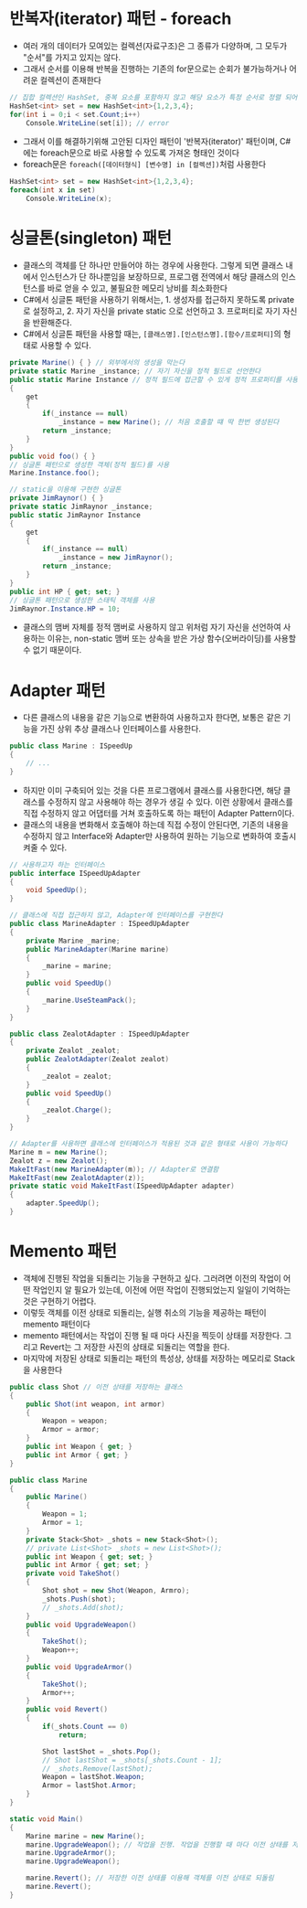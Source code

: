 # 반복자(iterator) 패턴 - foreach

- 여러 개의 데이터가 모여있는 컬렉션(자료구조)은 그 종류가 다양하며, 그 모두가 "순서"를 가지고 있지는 않다.
- 그래서 순서를 이용해 반복을 진행하는 기존의 for문으로는 순회가 불가능하거나 어려운 컬렉션이 존재한다

```csharp
// 집합 컬렉션인 HashSet, 중복 요소를 포함하지 않고 해당 요소가 특정 순서로 정렬 되어 있지 않다
HashSet<int> set = new HashSet<int>{1,2,3,4};
for(int i = 0;i < set.Count;i++)
	Console.WriteLine(set[i]); // error
```

- 그래서 이를 해결하기위해 고안된 디자인 패턴이 '반복자(iterator)' 패턴이며, C#에는 foreach문으로 바로 사용할 수 있도록 가져온 형태인 것이다
- foreach문은 ```foreach([데이터형식] [변수명] in [컬렉션])```처럼 사용한다

```csharp
HashSet<int> set = new HashSet<int>{1,2,3,4};
foreach(int x in set)
	Console.WriteLine(x);
```

# 싱글톤(singleton) 패턴

- 클래스의 객체를 단 하나만 만들어야 하는 경우에 사용한다. 그렇게 되면 클래스 내에서 인스턴스가 단 하나뿐임을 보장하므로, 프로그램 전역에서 해당 클래스의 인스턴스를 바로 얻을 수 있고, 불필요한 메모리 낭비를 최소화한다
- C#에서 싱글톤 패턴을 사용하기 위해서는, 1. 생성자를 접근하지 못하도록 private로 설정하고, 2. 자기 자신을 private static 으로 선언하고 3. 프로퍼티로 자기 자신을 반환해준다.
- C#에서 싱글톤 패턴을 사용할 때는, ```[클래스명].[인스턴스명].[함수/프로퍼티]```의 형태로 사용할 수 있다.

```csharp
private Marine() { } // 외부에서의 생성을 막는다
private static Marine _instance; // 자기 자신을 정적 필드로 선언한다
public static Marine Instance // 정적 필드에 접근할 수 있게 정적 프로퍼티를 사용한다
{
	get
	{
		if(_instance == null)
			_instance = new Marine(); // 처음 호출할 떄 딱 한번 생성된다
		return _instance;
	}
}
public void foo() { }
// 싱글톤 패턴으로 생성한 객체(정적 필드)를 사용
Marine.Instance.foo();
```

```csharp
// static을 이용해 구현한 싱글톤
private JimRaynor() { }
private static JimRaynor _instance;
public static JimRaynor Instance
{
	get
	{
		if(_instance == null)
			_instance = new JimRaynor();
		return _instance;
	}
}
public int HP { get; set; }
// 싱글톤 패턴으로 생성한 스태틱 객체를 사용
JimRaynor.Instance.HP = 10;
```

- 클래스의 맴버 자체를 정적 맴버로 사용하지 않고 위처럼 자기 자신을 선언하여 사용하는 이유는, non-static 맴버 또는 상속을 받은 가상 함수(오버라이딩)를 사용할 수 없기 때문이다.

# Adapter 패턴

- 다른 클래스의 내용을 같은 기능으로 변환하여 사용하고자 한다면, 보통은 같은 기능을 가진 상위 추상 클래스나 인터페이스를 사용한다.

```csharp
public class Marine : ISpeedUp
{
	// ...
}
```

- 하지만 이미 구축되어 있는 것을 다른 프로그램에서 클래스를 사용한다면, 해당 클래스를 수정하지 않고 사용해야 하는 경우가 생길 수 있다. 이런 상황에서 클래스를 직접 수정하지 않고 어댑터를 거쳐 호출하도록 하는 패턴이 Adapter Pattern이다.
- 클래스의 내용을 변화해서 호출해야 하는데 직접 수정이 안된다면, 기존의 내용을 수정하지 않고 Interface와 Adapter만 사용하여 원하는 기능으로 변화하여 호출시켜줄 수 있다.

```csharp
// 사용하고자 하는 인터페이스
public interface ISpeedUpAdapter
{
	void SpeedUp();
}

// 클래스에 직접 접근하지 않고, Adapter에 인터페이스를 구현한다
public class MarineAdapter : ISpeedUpAdapter
{
	private Marine _marine;
	public MarineAdapter(Marine marine)
	{
		_marine = marine;
	}
	public void SpeedUp()
	{
		_marine.UseSteamPack();
	}
}

public class ZealotAdapter : ISpeedUpAdapter
{
	private Zealot _zealot;
	public ZealotAdapter(Zealot zealot)
	{
		_zealot = zealot;
	}
	public void SpeedUp()
	{
		_zealot.Charge();
	}
}

// Adapter를 사용하면 클래스에 인터페이스가 적용된 것과 같은 형태로 사용이 가능하다
Marine m = new Marine();
Zealot z = new Zealot();
MakeItFast(new MarineAdapter(m)); // Adapter로 연결함
MakeItFast(new ZealotAdapter(z));
private static void MakeItFast(ISpeedUpAdapter adapter)
{
	adapter.SpeedUp();
}
```

# Memento 패턴

- 객체에 진행된 작업을 되돌리는 기능을 구현하고 싶다. 그러려면 이전의 작업이 어떤 작업인지 알 필요가 있는데, 이전에 어떤 작업이 진행되었는지 일일이 기억하는 것은 구현하기 어렵다.
- 이렇듯 객체를 이전 상태로 되돌리는, 실행 취소의 기능을 제공하는 패턴이 memento 패턴이다
- memento 패턴에서는 작업이 진행 될 때 마다 사진을 찍듯이 상태를 저장한다. 그리고 Revert는 그 저장한 사진의 상태로 되돌리는 역할을 한다.
- 마지막에 저장된 상태로 되돌리는 패턴의 특성상, 상태를 저장하는 메모리로 Stack을 사용한다

```csharp
public class Shot // 이전 상태를 저장하는 클래스
{
	public Shot(int weapon, int armor)
	{
		Weapon = weapon;
		Armor = armor;
	}
	public int Weapon { get; }
	public int Armor { get; }
}

public class Marine
{
	public Marine()
	{
		Weapon = 1;
		Armor = 1;
	}
	private Stack<Shot> _shots = new Stack<Shot>();
	// private List<Shot> _shots = new List<Shot>();
	public int Weapon { get; set; }
	public int Armor { get; set; }
	private void TakeShot()
	{
		Shot shot = new Shot(Weapon, Armro);
		_shots.Push(shot);
		// _shots.Add(shot);
	}
	public void UpgradeWeapon()
	{
		TakeShot();
		Weapon++;
	}
	public void UpgradeArmor()
	{
		TakeShot();
		Armor++;
	}
	public void Revert()
	{
		if(_shots.Count == 0)
			return;		

		Shot lastShot = _shots.Pop();
		// Shot lastShot = _shots[_shots.Count - 1];
		// _shots.Remove(lastShot);
		Weapon = lastShot.Weapon;
		Armor = lastShot.Armor;
	}
}

static void Main()
{
	Marine marine = new Marine();
	marine.UpgradeWeapon(); // 작업을 진행. 작업을 진행할 때 마다 이전 상태를 저장
	marine.UpgradeArmor();
	marine.UpgradeWeapon();

	marine.Revert(); // 저장한 이전 상태를 이용해 객체를 이전 상태로 되돌림
	marine.Revert();
}
```